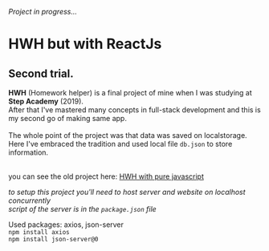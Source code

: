 *Project in progress...*

# HWH but with ReactJs
## Second trial.

**HWH** (Homework helper) is a final project of mine when I was studying at **Step Academy** (2019). <br>
After that I've mastered many concepts in full-stack development and this is my second go of making same app. <br><br>
The whole point of the project was that data was saved on localstorage. Here I've embraced the tradition and used local file `db.json` to store information. <br><br>

you can see the old project here: [HWH with pure javascript](https://hwh-old.netlify.app/) <br>

*to setup this project you'll need to host server and website on localhost concurrently* <br>
*script of the server is in the `package.json` file*

Used packages: axios, json-server <br>
`npm install axios` <br>
`npm install json-server@0`
